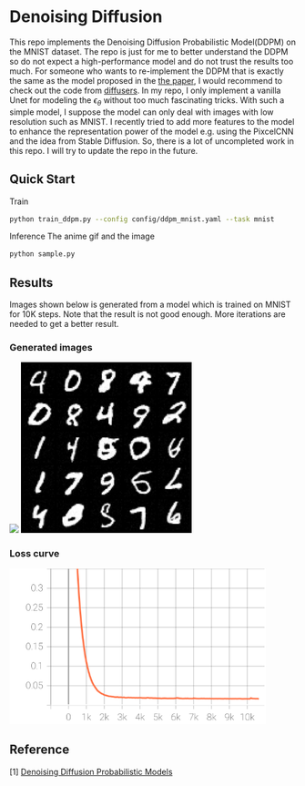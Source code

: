 # Denoising Diffusion

This repo implements the Denoising Diffusion Probabilistic Model(DDPM) on the MNIST dataset. The repo is just for me to better understand the DDPM so do not expect a high-performance model and do not trust the results too much. For someone who wants to re-implement the DDPM that is exactly the same as the model proposed in the [the paper](https://arxiv.org/abs/2006.11239), I would recommend to check out the code from [diffusers](https://github.com/huggingface/diffusers). In my repo, I only implement a vanilla Unet for modeling the $\epsilon_{\theta}$ without too much fascinating tricks. With such a simple model, I suppose the model can only deal with images with low resolution such as MNIST. I recently tried to add more features to the model to enhance the representation power of the model e.g. using the PixcelCNN and the idea from Stable Diffusion. So, there is a lot of uncompleted work in this repo. I will try to update the repo in the future.


## Quick Start 

Train
```bash
python train_ddpm.py --config config/ddpm_mnist.yaml --task mnist
```

Inference
The anime gif and the image 
```bash
python sample.py
```



## Results
Images shown below is generated from a model which is trained on MNIST for 10K steps. Note that the result is not good enough. More iterations are needed to get a better result.

### Generated images
<img src="asset/anime.gif"  width="300">
<img src="asset/final.png"  width="300">

### Loss curve
<img src="asset/loss.svg"  width="450">

## Reference

[1] [Denoising Diffusion Probabilistic Models](https://arxiv.org/abs/2006.11239)
